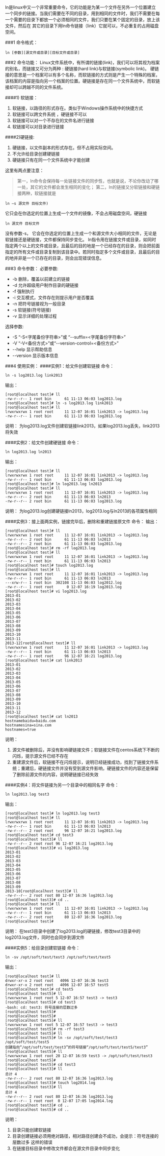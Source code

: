 ln是linux中又一个非常重要命令，它的功能是为某一个文件在另外一个位置建立一个同步的链接。当我们需要在不同的目录，用到相同的文件时，我们不需要在每一个需要的目录下都放一个必须相同的文件，我们只要在某个固定的目录，放上该文件，然后在 其它的目录下用ln命令链接（link）它就可以，不必重复的占用磁盘空间。

###1 命令格式：
```
ln [参数][源文件或目录][目标文件或目录]
```
###2 命令功能：
Linux文件系统中，有所谓的链接(link)，我们可以将其视为档案的别名，而链接又可分为两种 : 硬链接(hard link)与软链接(symbolic link)。
硬链接的意思是一个档案可以有多个名称，而软链接的方式则是产生一个特殊的档案，该档案的内容是指向另一个档案的位置。硬链接是存在同一个文件系统中，而软链接却可以跨越不同的文件系统。

####1) 软链接：
1. 软链接，以路径的形式存在。类似于Windows操作系统中的快捷方式
2. 软链接可以跨文件系统 ，硬链接不可以
3. 软链接可以对一个不存在的文件名进行链接
4. 软链接可以对目录进行链接

####2)硬链接:
1. 硬链接，以文件副本的形式存在。但不占用实际空间。
2. 不允许给目录创建硬链接
3. 硬链接只有在同一个文件系统中才能创建

这里有两点要注意：
> 第一，ln命令会保持每一处链接文件的同步性，也就是说，不论你改动了哪一处，其它的文件都会发生相同的变化；
> 第二，ln的链接又分软链接和硬链接两种，软链接就是
```
ln –s 源文件 目标文件)
```
它只会在你选定的位置上生成一个文件的镜像，不会占用磁盘空间，硬链接
```
ln 源文件 目标文件
```
没有参数-s， 它会在你选定的位置上生成一个和源文件大小相同的文件，无论是软链接还是硬链接，文件都保持同步变化。
ln指令用在链接文件或目录，如同时指定两个以上的文件或目录，且最后的目的地是一个已经存在的目录，则会把前面指定的所有文件或目录复制到该目录中。若同时指定多个文件或目录，且最后的目的地并非是一个已存在的目录，则会出现错误信息。

###3 命令参数：
必要参数:

* -b 删除，覆盖以前建立的链接
* -d 允许超级用户制作目录的硬链接
* -f 强制执行
* -i 交互模式，文件存在则提示用户是否覆盖
* -n 把符号链接视为一般目录
* -s 软链接(符号链接)
* -v 显示详细的处理过程

选择参数:

* -S “-S<字尾备份字符串>”或 “--suffix=<字尾备份字符串>”
* -V “-V<备份方式>”或“--version-control=<备份方式>”
* --help 显示帮助信息
* --version 显示版本信息

###4 使用实例：
####实例1：给文件创建软链接
命令：
```
ln -s log2013.log link2013
```
输出：
```
[root@localhost test]# ll
-rw-r--r-- 1 root bin      61 11-13 06:03 log2013.log
[root@localhost test]# ln -s log2013.log link2013
[root@localhost test]# ll
lrwxrwxrwx 1 root root     11 12-07 16:01 link2013 -> log2013.log
-rw-r--r-- 1 root bin      61 11-13 06:03 log2013.log
```
说明：
为log2013.log文件创建软链接link2013，如果log2013.log丢失，link2013将失效

####实例2：给文件创建硬链接
命令：
```
ln log2013.log ln2013
```
输出：
```
[root@localhost test]# ll
lrwxrwxrwx 1 root root     11 12-07 16:01 link2013 -> log2013.log
-rw-r--r-- 1 root bin      61 11-13 06:03 log2013.log
[root@localhost test]# ln log2013.log ln2013
[root@localhost test]# ll
lrwxrwxrwx 1 root root     11 12-07 16:01 link2013 -> log2013.log
-rw-r--r-- 2 root bin      61 11-13 06:03 ln2013
-rw-r--r-- 2 root bin      61 11-13 06:03 log2013.log
```
说明：
为log2013.log创建硬链接ln2013，log2013.log与ln2013的各项属性相同

####实例3：接上面两实例，链接完毕后，删除和重建链接原文件
命令：
输出：
```shell
[root@localhost test]# ll
lrwxrwxrwx 1 root root     11 12-07 16:01 link2013 -> log2013.log
-rw-r--r-- 2 root bin      61 11-13 06:03 ln2013
-rw-r--r-- 2 root bin      61 11-13 06:03 log2013.log
[root@localhost test]# rm -rf log2013.log 
[root@localhost test]# ll
lrwxrwxrwx 1 root root     11 12-07 16:01 link2013 -> log2013.log
-rw-r--r-- 1 root bin      61 11-13 06:03 ln2013
[root@localhost test]# touch log2013.log
[root@localhost test]# ll
lrwxrwxrwx 1 root root     11 12-07 16:01 link2013 -> log2013.log
-rw-r--r-- 1 root bin      61 11-13 06:03 ln2013
---xrw-r-- 1 root bin  302108 11-13 06:03 log2012.log
-rw-r--r-- 1 root root      0 12-07 16:19 log2013.log
[root@localhost test]# vi log2013.log 
2013-01
2013-02
2013-03
2013-04
2013-05
2013-06
2013-07
2013-08
2013-09
2013-10
2013-11
2013-12[root@localhost test]# ll
lrwxrwxrwx 1 root root     11 12-07 16:01 link2013 -> log2013.log
-rw-r--r-- 1 root bin      61 11-13 06:03 ln2013
-rw-r--r-- 1 root root     96 12-07 16:21 log2013.log
[root@localhost test]# cat link2013 
2013-01
2013-02
2013-03
2013-04
2013-05
2013-06
2013-07
2013-08
2013-09
2013-10
2013-11
2013-12
[root@localhost test]# cat ln2013 
hostnamebaidu=baidu.com
hostnamesina=sina.com
hostnames=true
```
说明：

1. 源文件被删除后，并没有影响硬链接文件；软链接文件在centos系统下不断的闪烁，提示源文件已经不存在
2. 重建源文件后，软链接不在闪烁提示，说明已经链接成功，找到了链接文件系统；重建后，硬链接文件并没有受到源文件影响，硬链接文件的内容还是保留了删除前源文件的内容，说明硬链接已经失效

####实例4：将文件链接为另一个目录中的相同名字
命令：
```
ln log2013.log test3
```
输出：
```
[root@localhost test]# ln log2013.log test3
[root@localhost test]# ll
lrwxrwxrwx 1 root root     11 12-07 16:01 link2013 -> log2013.log
-rw-r--r-- 1 root bin      61 11-13 06:03 ln2013
-rw-r--r-- 2 root root     96 12-07 16:21 log2013.log
[root@localhost test]# cd test3
[root@localhost test3]# ll
-rw-r--r-- 2 root root 96 12-07 16:21 log2013.log
[root@localhost test3]# vi log2013.log 
2013-01
2013-02
2013-03
2013-04
2013-05
2013-06
2013-07
2013-08
2013-09
2013-10[root@localhost test3]# ll
-rw-r--r-- 2 root root 80 12-07 16:36 log2013.log
[root@localhost test3]# cd ..
[root@localhost test]# ll
lrwxrwxrwx 1 root root     11 12-07 16:01 link2013 -> log2013.log
-rw-r--r-- 1 root bin      61 11-13 06:03 ln2013
-rw-r--r-- 2 root root     80 12-07 16:36 log2013.log
[root@localhost test]#
```
说明：
在test3目录中创建了log2013.log的硬链接，修改test3目录中的log2013.log文件，同时也会同步到源文件

####实例5：给目录创建软链接
命令：
```
ln -sv /opt/soft/test/test3 /opt/soft/test/test5
```
输出：
```
[root@localhost test]# ll
drwxr-xr-x 2 root root   4096 12-07 16:36 test3
drwxr-xr-x 2 root root   4096 12-07 16:57 test5
[root@localhost test]# cd test5
[root@localhost test5]# ll
lrwxrwxrwx 1 root root 5 12-07 16:57 test3 -> test3
[root@localhost test5]# cd test3
-bash: cd: test3: 符号连接的层数过多
[root@localhost test5]# 
[root@localhost test5]# 
[root@localhost test5]# ll
lrwxrwxrwx 1 root root 5 12-07 16:57 test3 -> test3
[root@localhost test5]# rm -rf test3
[root@localhost test5]# ll
[root@localhost test5]# ln -sv /opt/soft/test/test3 /opt/soft/test/test5
创建指向“/opt/soft/test/test3”的符号链接“/opt/soft/test/test5/test3”
[root@localhost test5]# ll
lrwxrwxrwx 1 root root 20 12-07 16:59 test3 -> /opt/soft/test/test3
[root@localhost test5]# 
[root@localhost test5]# cd test3
[root@localhost test3]# ll
总计 4
-rw-r--r-- 2 root root 80 12-07 16:36 log2013.log
[root@localhost test3]# touch log2014.log
[root@localhost test3]# ll
总计 4
-rw-r--r-- 2 root root 80 12-07 16:36 log2013.log
-rw-r--r-- 1 root root  0 12-07 17:05 log2014.log
[root@localhost test3]# cd ..
[root@localhost test5]# cd ..
```
说明：

1. 目录只能创建软链接
2. 目录创建链接必须用绝对路径，相对路径创建会不成功，会提示：符号连接的层数过多 这样的错误
3. 在链接目标目录中修改文件都会在源文件目录中同步变化
